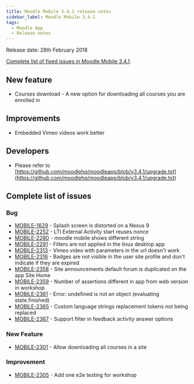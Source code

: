 ```yaml
---
title: Moodle Mobile 3.4.1 release notes
sidebar_label: Moodle Mobile 3.4.1
tags:
  - Moodle App
  - Release notes
---
```


Release date: 28th February 2018

[Complete list of fixed issues in Moodle Mobile 3.4.1](http://moodle.atlassian.net/secure/IssueNavigator!executeAdvanced.jspa?jqlQuery=project+%3D+mobile+and+resolution+%3D+fixed+AND+fixVersion+in+%28%223.4.1%22%29).

## New feature

- Courses download - A new option for downloading all courses you are enrolled in

## Improvements

- Embedded Vimeo videos work better

## Developers

- Please refer to [https://github.com/moodlehq/moodleapp/blob/v3.4.1/upgrade.txt](https://github.com/moodlehq/moodleapp/blob/v3.4.1/upgrade.txt)

## Complete list of issues

### Bug

- [MOBILE-1629](https://moodle.atlassian.net/browse/MOBILE-1629) - Splash screen is distorted on a Nexus 9
- [MOBILE-2252](https://moodle.atlassian.net/browse/MOBILE-2252) - LTI External Activity start reuses nonce
- [MOBILE-2280](https://moodle.atlassian.net/browse/MOBILE-2280) - moodle mobile shows different string
- [MOBILE-2291](https://moodle.atlassian.net/browse/MOBILE-2291) - Filters are not applied in the linux desktop app
- [MOBILE-2313](https://moodle.atlassian.net/browse/MOBILE-2313) - Vimeo video with parameters in the url doesn't work
- [MOBILE-2316](https://moodle.atlassian.net/browse/MOBILE-2316) - Badges are not visible in the user site profile and don't indicate if they are expired
- [MOBILE-2358](https://moodle.atlassian.net/browse/MOBILE-2358) - Site announcements default forum is duplicated on the app Site Home
- [MOBILE-2359](https://moodle.atlassian.net/browse/MOBILE-2359) - Number of assertions different in app from web version in workshop
- [MOBILE-2361](https://moodle.atlassian.net/browse/MOBILE-2361) - Error: undefined is not an object (evaluating state.finished)
- [MOBILE-2365](https://moodle.atlassian.net/browse/MOBILE-2365) - Custom language strings replacement tokens not being replaced
- [MOBILE-2367](https://moodle.atlassian.net/browse/MOBILE-2367) - Support filter in feedback activity answer options

### New Feature

- [MOBILE-2301](https://moodle.atlassian.net/browse/MOBILE-2301) - Allow downloading all courses in a site

### Improvement

- [MOBILE-2305](https://moodle.atlassian.net/browse/MOBILE-2305) - Add one e2e testing for workshop
